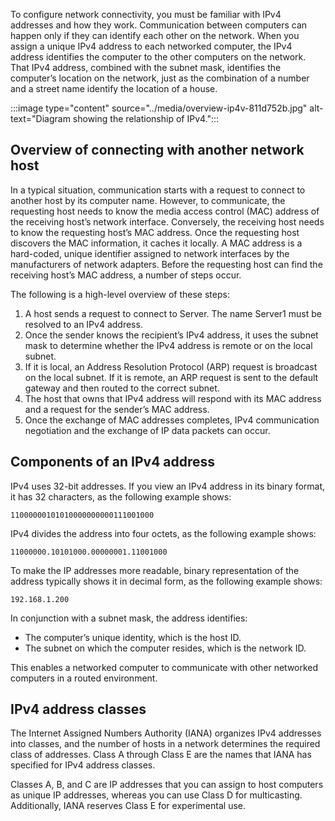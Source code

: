 To configure network connectivity, you must be familiar with IPv4 addresses and how they work. Communication between computers can happen only if they can identify each other on the network. When you assign a unique IPv4 address to each networked computer, the IPv4 address identifies the computer to the other computers on the network. That IPv4 address, combined with the subnet mask, identifies the computer’s location on the network, just as the combination of a number and a street name identify the location of a house.

:::image type="content" source="../media/overview-ip4v-811d752b.jpg" alt-text="Diagram showing the relationship of IPv4.":::


## Overview of connecting with another network host

In a typical situation, communication starts with a request to connect to another host by its computer name. However, to communicate, the requesting host needs to know the media access control (MAC) address of the receiving host’s network interface. Conversely, the receiving host needs to know the requesting host’s MAC address. Once the requesting host discovers the MAC information, it caches it locally. A MAC address is a hard-coded, unique identifier assigned to network interfaces by the manufacturers of network adapters. Before the requesting host can find the receiving host’s MAC address, a number of steps occur.

The following is a high-level overview of these steps:

1.  A host sends a request to connect to Server. The name Server1 must be resolved to an IPv4 address.
2.  Once the sender knows the recipient’s IPv4 address, it uses the subnet mask to determine whether the IPv4 address is remote or on the local subnet.
3.  If it is local, an Address Resolution Protocol (ARP) request is broadcast on the local subnet. If it is remote, an ARP request is sent to the default gateway and then routed to the correct subnet.
4.  The host that owns that IPv4 address will respond with its MAC address and a request for the sender’s MAC address.
5.  Once the exchange of MAC addresses completes, IPv4 communication negotiation and the exchange of IP data packets can occur.

## Components of an IPv4 address

IPv4 uses 32-bit addresses. If you view an IPv4 address in its binary format, it has 32 characters, as the following example shows:

```
11000000101010000000000111001000

```

IPv4 divides the address into four octets, as the following example shows:

```
11000000.10101000.00000001.11001000

```

To make the IP addresses more readable, binary representation of the address typically shows it in decimal form, as the following example shows:

```
192.168.1.200

```

In conjunction with a subnet mask, the address identifies:

 -  The computer’s unique identity, which is the host ID.
 -  The subnet on which the computer resides, which is the network ID.

This enables a networked computer to communicate with other networked computers in a routed environment.

## IPv4 address classes

The Internet Assigned Numbers Authority (IANA) organizes IPv4 addresses into classes, and the number of hosts in a network determines the required class of addresses. Class A through Class E are the names that IANA has specified for IPv4 address classes.

Classes A, B, and C are IP addresses that you can assign to host computers as unique IP addresses, whereas you can use Class D for multicasting. Additionally, IANA reserves Class E for experimental use.
